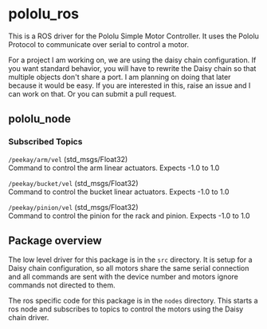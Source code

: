 # pololu_ros
This is a ROS driver for the Pololu Simple Motor Controller. It uses the Pololu
Protocol to communicate over serial to control a motor.

For a project I am working on, we are using the daisy chain configuration. If
you want standard behavior, you will have to rewrite the Daisy chain so that
multiple objects don't share a port. I am planning on doing that later because
it would be easy. If you are interested in this, raise an issue and I can work
on that. Or you can submit a pull request.


## pololu_node
### Subscribed Topics

`/peekay/arm/vel` (std_msgs/Float32)<br>
Command to control the arm linear actuators.  Expects -1.0 to 1.0

`/peekay/bucket/vel` (std_msgs/Float32)<br>
Command to control the bucket linear actuators. Expects -1.0 to 1.0

`/peekay/pinion/vel` (std_msgs/Float32)<br>
Command to control the pinion for the rack and pinion. Expects -1.0 to 1.0


## Package overview

The low level driver for this package is in the `src` directory.  It is setup
for a Daisy chain configuration, so all motors share the same serial connection
and all commands are sent with the device number and motors ignore commands
not directed to them.

The ros specific code for this package is in the `nodes` directory. This
starts a ros node and subscribes to topics to control the motors using the
Daisy chain driver.
